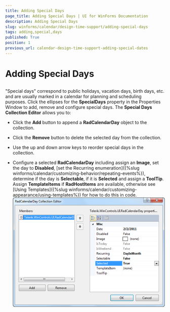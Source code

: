 ```yaml
---
title: Adding Special Days
page_title: Adding Special Days | UI for WinForms Documentation
description: Adding Special Days
slug: winforms/calendar/design-time-support/adding-special-days
tags: adding,special,days
published: True
position: 1
previous_url: calendar-design-time-support-adding-special-dates
---
```


# Adding Special Days



## 

"Special days" correspond to public holidays, vacation days, birth days, etc. and are usually marked in a calendar for planning and scheduling purposes. Click the ellipses for the __SpecialDays__ property in the Properties Window to add, remove and configure special days. The __Special Days Collection Editor__ allows you to: 

* Click the __Add__ button to append a __RadCalendarDay__ object to the collection.
            

* Click the __Remove__ button to delete the selected day from the collection.
            

* Use the up and down arrow keys to reorder special days in the collection. 

* Configure a selected __RadCalendarDay__ including assign an __Image__, set the day to __Disabled__, [set the Recurring enumeration]({%slug winforms/calendar/customizing-behavior/repeating-events%}), determine if the day is __Selectable__, if it is __Selected__ and assign a __ToolTip__. Assign __TemplateItems__ if __RadHostItems__ are available, otherwise see [Using Templates]({%slug winforms/calendar/customizing-appearance/using-templates%}) for how to do this in code.
             
![calendar-design-time-support-adding-special-dates 001](images/calendar-design-time-support-adding-special-dates001.png)

